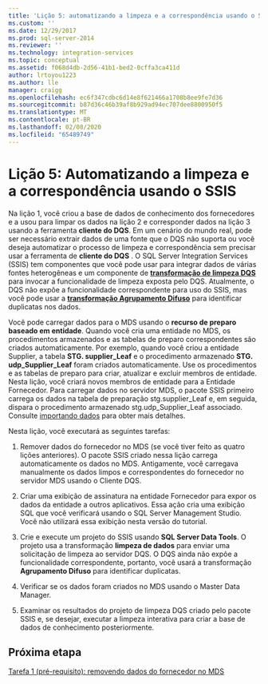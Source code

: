```yaml
---
title: 'Lição 5: automatizando a limpeza e a correspondência usando o SSIS | Microsoft Docs'
ms.custom: ''
ms.date: 12/29/2017
ms.prod: sql-server-2014
ms.reviewer: ''
ms.technology: integration-services
ms.topic: conceptual
ms.assetid: f068d4db-2d56-41b1-bed2-0cffa3ca411d
author: lrtoyou1223
ms.author: lle
manager: craigg
ms.openlocfilehash: ec6f347cdbc6d14e8f621466a1708b8ee9fe7d36
ms.sourcegitcommit: b87d36c46b39af8b929ad94ec707dee8800950f5
ms.translationtype: MT
ms.contentlocale: pt-BR
ms.lasthandoff: 02/08/2020
ms.locfileid: "65489749"
---
```

# <a name="lesson-5-automating-the-cleansing-and-matching-using-ssis"></a>Lição 5: Automatizando a limpeza e a correspondência usando o SSIS
  Na lição 1, você criou a base de dados de conhecimento dos fornecedores e a usou para limpar os dados na lição 2 e corresponder dados na lição 3 usando a ferramenta **cliente do DQS**. Em um cenário do mundo real, pode ser necessário extrair dados de uma fonte que o DQS não suporta ou você deseja automatizar o processo de limpeza e correspondência sem precisar usar a ferramenta de **cliente do DQS** . O SQL Server Integration Services (SSIS) tem componentes que você pode usar para integrar dados de várias fontes heterogêneas e um componente de **[transformação de limpeza DQS](https://msdn.microsoft.com/library/ee677619.aspx)** para invocar a funcionalidade de limpeza exposta pelo DQS. Atualmente, o DQS não expõe a funcionalidade correspondente para uso do SSIS, mas você pode usar a **[transformação Agrupamento Difuso](../integration-services/data-flow/transformations/fuzzy-grouping-transformation.md)** para identificar duplicatas nos dados.  
  
 Você pode carregar dados para o MDS usando o **recurso de preparo baseado em entidade**. Quando você cria uma entidade no MDS, os procedimentos armazenados e as tabelas de preparo correspondentes são criados automaticamente. Por exemplo, quando você criou a entidade Supplier, a tabela **STG. supplier_Leaf** e o procedimento armazenado **STG. udp_Supplier_Leaf** foram criados automaticamente. Use os procedimentos e as tabelas de preparo para criar, atualizar e excluir membros de entidade. Nesta lição, você criará novos membros de entidade para a Entidade Fornecedor. Para carregar dados no servidor MDS, o pacote SSIS primeiro carrega os dados na tabela de preparação stg.supplier_Leaf e, em seguida, dispara o procedimento armazenado stg.udp_Supplier_Leaf associado. Consulte [importando dados](../master-data-services/overview-importing-data-from-tables-master-data-services.md) para obter mais detalhes.  
  
 Nesta lição, você executará as seguintes tarefas:  
  
1.  Remover dados do fornecedor no MDS (se você tiver feito as quatro lições anteriores). O pacote SSIS criado nessa lição carrega automaticamente os dados no MDS. Antigamente, você carregava manualmente os dados limpos e correspondentes do fornecedor no servidor MDS usando o Cliente DQS.  
  
2.  Criar uma exibição de assinatura na entidade Fornecedor para expor os dados da entidade a outros aplicativos. Essa ação cria uma exibição SQL que você verificará usando o SQL Server Management Studio. Você não utilizará essa exibição nesta versão do tutorial.  
  
3.  Crie e execute um projeto do SSIS usando **SQL Server Data Tools**. O projeto usa a transformação **limpeza de dados** para enviar uma solicitação de limpeza ao servidor DQS. O DQS ainda não expõe a funcionalidade correspondente, portanto, você usará a transformação **Agrupamento Difuso** para identificar duplicatas.  
  
4.  Verificar se os dados foram criados no MDS usando o Master Data Manager.  
  
5.  Examinar os resultados do projeto de limpeza DQS criado pelo pacote SSIS e, se desejar, executar a limpeza interativa para criar a base de dados de conhecimento posteriormente.  
  
## <a name="next-step"></a>Próxima etapa  
 [Tarefa 1 &#40;pré-requisito&#41;: removendo dados do fornecedor no MDS](../../2014/tutorials/task-1-prerequisite-removing-supplier-data-in-mds.md)  
  
  
